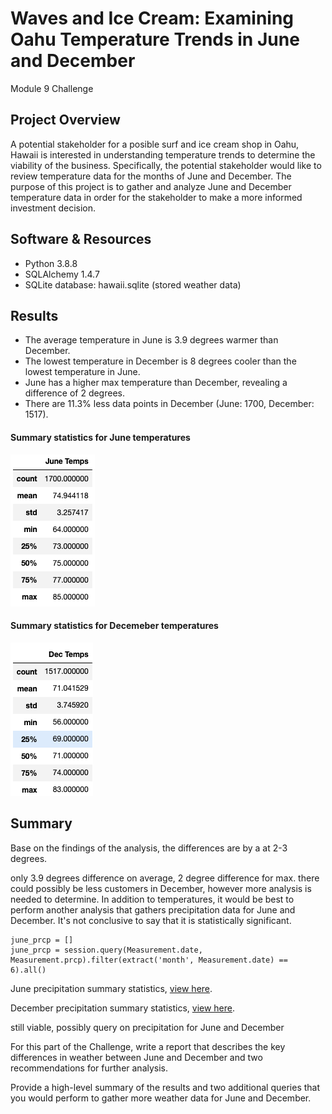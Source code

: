 # Waves and Ice Cream: Examining Oahu Temperature Trends in June and December
Module 9 Challenge

## Project Overview
A potential stakeholder for a posible surf and ice cream shop in Oahu, Hawaii is interested in understanding temperature trends to determine the viability of the business. Specifically, the potential stakeholder would like to review temperature data for the months of June and December. The purpose of this project is to gather and analyze June and December temperature data in order for the stakeholder to make a more informed investment decision.

## Software & Resources
- Python 3.8.8
- SQLAlchemy 1.4.7
- SQLite database: hawaii.sqlite (stored weather data)

## Results
- The average temperature in June is 3.9 degrees warmer than December. 
- The lowest temperature in December is 8 degrees cooler than the lowest temperature in June.
- June has a higher max temperature than December, revealing a difference of 2 degrees.
- There are 11.3% less data points in December (June: 1700, December: 1517).

#### Summary statistics for June temperatures
![fig1](https://github.com/retroxsky06/surfs_up/blob/main/Resources/June_temps.png)

#### Summary statistics for Decemeber temperatures
![fig2](https://github.com/retroxsky06/surfs_up/blob/main/Resources/Dec_Temps.png)


## Summary
Base on the findings of the analysis, the differences are by a at 2-3 degrees.

only 3.9 degrees difference on average, 2 degree difference for max.  there could possibly be less customers in December, however more analysis is needed to determine.  In addition to temperatures, it would be best to perform another analysis that gathers precipitation data for June and December.  It's not conclusive to say that it is statistically significant.

```
june_prcp = []
june_prcp = session.query(Measurement.date, Measurement.prcp).filter(extract('month', Measurement.date) == 6).all()
```
June precipitation summary statistics, [view here](https://github.com/retroxsky06/surfs_up/blob/main/Resources/june_prcp.png).

December precipitation summary statistics, [view here](https://github.com/retroxsky06/surfs_up/blob/main/Resources/dec_prcp.png).

still viable, possibly query on precipitation for June and December

For this part of the Challenge, write a report that describes the key differences in weather between June and December and two recommendations for further analysis.

Provide a high-level summary of the results and two additional queries that you would perform to gather more weather data for June and December.



